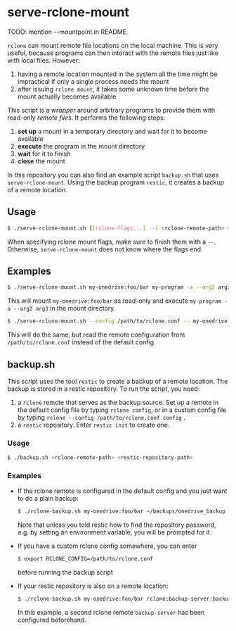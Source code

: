# serve-rclone-mount

TODO: mention --mountpoint in README.

`rclone` can mount remote file locations on the local machine. This is very useful, because programs can then interact with the remote files just like with local files. However:

1. having a remote location mounted in the system all the time might be impractical if only a single process needs the mount
2. after issuing `rclone mount`, it takes some unknown time before the mount actually becomes available

This script is a *wrapper* around arbitrary programs to provide them with read-only *remote files*. It performs the following steps:

1. **set up** a mount in a temporary directory and wait for it to become available
2. **execute** the program in the mount directory
3. **wait** for it to finish
4. **close** the mount

In this repository you can also find an example script `backup.sh` that uses `serve-rclone-mount`. Using the backup program `restic`, it creates a backup of a remote location.



## Usage

```bash
$ ./serve-rclone-mount.sh [[rclone-flags...] --] <rclone-remote-path> <program> [program-args...]
```

When specifying rclone mount flags, make sure to finish them with a `--`. Otherwise, `serve-rclone-mount` does not know where the flags end.

## Examples

```bash
$ ./serve-rclone-mount.sh my-onedrive:foo/bar my-program -a --arg2 arg3
```

This will mount `my-onedrive:foo/bar` as read-only and execute `my-program -a --arg2 arg3` in the mount directory.

```bash
$ ./serve-rclone-mount.sh --config /path/to/rclone.conf -- my-onedrive:foo/bar my-program -a --arg2 arg3
```

This will do the same, but read the remote configuration from `/path/to/rclone.conf` instead of the default config.



## backup.sh

This script uses the tool `restic` to create a backup of a remote location. The backup is stored in a restic repository. To run the script, you need:

1. a `rclone` remote that serves as the backup source. Set up a remote in the default config file by typing `rclone config`, or in a custom config file by typing `rclone --config /path/to/rclone.conf config` .
2. a `restic` repository. Enter `restic init` to create one.

### Usage

```bash
$ ./backup.sh <rclone-remote-path> <restic-repository-path>
```


### Examples

* If the rclone remote is configured in the default config and you just want to do a plain backup:

    ```bash
    $ ./rclone-backup.sh my-onedrive:foo/bar ~/backups/onedrive_backup
    ```

    Note that unless you told restic how to find the repository password, e.g. by setting an environment variable, you will be prompted for it.

* If you have a custom rclone config somewhere, you can enter

    ```bash
    $ export RCLONE_CONFIG=/path/to/rclone.conf
    ```
    
    before running the backup script
    
* If your restic repository is also on a remote location:

    ```bash
    $ ./rclone-backup.sh my-onedrive:foo/bar rclone:backup-server:backups/onedrive_backup
    ```

    In this example, a second rclone remote `backup-server` has been configured beforehand.
